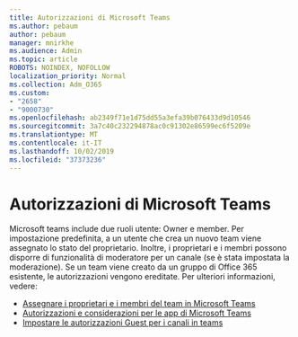 ```yaml
---
title: Autorizzazioni di Microsoft Teams
ms.author: pebaum
author: pebaum
manager: mnirkhe
ms.audience: Admin
ms.topic: article
ROBOTS: NOINDEX, NOFOLLOW
localization_priority: Normal
ms.collection: Adm_O365
ms.custom:
- "2658"
- "9000730"
ms.openlocfilehash: ab2349f71e1d75dd55a3efa39b076433d9d10546
ms.sourcegitcommit: 3a7c40c232294878ac0c91302e86599ec6f5209e
ms.translationtype: MT
ms.contentlocale: it-IT
ms.lasthandoff: 10/02/2019
ms.locfileid: "37373236"
---
```

# <a name="microsoft-teams-permissions"></a>Autorizzazioni di Microsoft Teams

Microsoft teams include due ruoli utente: Owner e member. Per impostazione predefinita, a un utente che crea un nuovo team viene assegnato lo stato del proprietario. Inoltre, i proprietari e i membri possono disporre di funzionalità di moderatore per un canale (se è stata impostata la moderazione). Se un team viene creato da un gruppo di Office 365 esistente, le autorizzazioni vengono ereditate. Per ulteriori informazioni, vedere:

- [Assegnare i proprietari e i membri del team in Microsoft Teams](https://docs.microsoft.com/microsoftteams/assign-roles-permissions)
- [Autorizzazioni e considerazioni per le app di Microsoft Teams](https://docs.microsoft.com/microsoftteams/app-permissions)
- [Impostare le autorizzazioni Guest per i canali in teams](https://support.office.com/article/4756c468-2746-4bfd-a582-736d55fcc169)